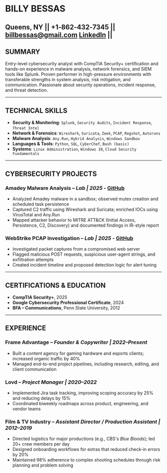 # BILLY BESSAS
Queens, NY || +1‑862‑432‑7345 || <billbessas@gmail.com>
[LinkedIn](https://linkedin.com/in/billy-bessas) ||
---

## SUMMARY
Entry-level cybersecurity analyst with CompTIA Security+ certification and hands-on experience in malware analysis, network forensics, and SIEM tools like Splunk. Proven performer in high-pressure environments with transferable strengths in system analysis, risk mitigation, and communication. Passionate about security operations, incident response, and threat detection.

---

## TECHNICAL SKILLS
- **Security & Monitoring**: `Splunk`, `Security Audits`, `Incident Response`, `Threat Intel`
- **Network & Forensics**: `Wireshark`, `Suricata`, `Zeek`, `PCAP`, `Regshot`, `Autoruns`
- **Malware Analysis**: `Any.Run`, `Hybrid Analysis`, `Windows Sandbox`
- **Languages & Tools**: `Python`, `SQL`, `CyberChef`, `Bash (basic)`
- **Systems**: `Linux Administration`, `Windows 10`, `Cloud Security Fundamentals`

---

## CYBERSECURITY PROJECTS

### Amadey Malware Analysis – *Lab | 2025* -  [GitHub](https://github.com/billbessas/Portfolio/tree/main/Cybersecurity/Amadey-Malware-Analysis)
- Analyzed Amadey malware in a sandbox; observed mutex creation and scheduled task persistence
- Captured C2 traffic using Wireshark and Suricata; enriched IOCs using VirusTotal and Any.Run
- Mapped attacker behavior to MITRE ATT&CK (Initial Access, Persistence, C2, Discovery) and documented findings in IR-style report

### WebStrike PCAP Investigation – *Lab | 2025* -  [GitHub](https://github.com/billbessas/Portfolio/tree/main/Cybersecurity/WebStrike-PCAP-Investigation)
- Investigated packet captures from a compromised web server
- Flagged malicious POST requests, suspicious user-agent strings, and exfiltration attempts
- Created incident timeline and proposed detection logic for alert tuning

---

## CERTIFICATIONS & EDUCATION
- **CompTIA Security+**, 2025
- **Google Cybersecurity Professional Certificate**, 2024
- **BFA – Communications**, Penn State University, 2012
---
## EXPERIENCE

### Frame Advantage – *Founder & Copywriter | 2022–Present*
- Built a content agency for gaming hardware and esports clients; increased organic traffic by 40%
- Managed end-to-end project pipelines, including research, editing, and client communication

### Lovd – *Project Manager | 2020–2022*
- Implemented Jira task tracking, improving scoping accuracy by 25% and reducing delays by 15%
- Coordinated biweekly roadmaps across product, engineering, and vendor teams

### Film & TV Industry – *Assistant Director / Production Assistant | 2012–2019*
- Directed logistics for major productions (e.g., CBS's *Blue Bloods*); led 20+ crew members per day
- Designed onboarding workflows for extras that reduced check-in errors by 20%
- Maintained 98% adherence to complex shooting schedules through risk planning and problem solving
